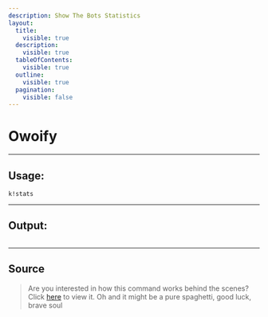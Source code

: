 ```yaml
---
description: Show The Bots Statistics
layout:
  title:
    visible: true
  description:
    visible: true
  tableOfContents:
    visible: true
  outline:
    visible: true
  pagination:
    visible: false
---
```


# Owoify

***

## Usage:

```
k!stats
```

***

## Output:

<div align="left"><figure><img src="../../.gitbook/assets/Stats.png" alt=""><figcaption></figcaption></figure></div>

***

## Source

> Are you interested in how this command works behind the scenes? Click [here](https://github.com/Kiko-Labs/Kiko-San/blob/stable/src/Prefix%20Commands/Utility/Stats.js) to view it. Oh and it might be a pure spaghetti, good luck, brave soul